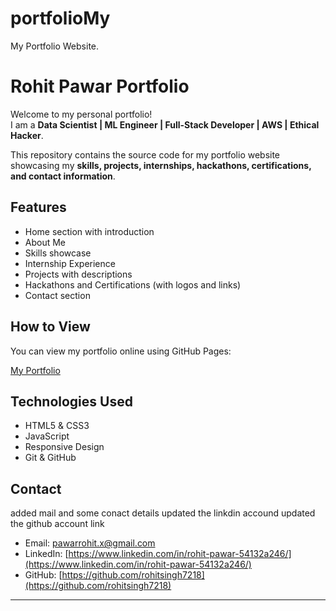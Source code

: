 # portfolioMy
My Portfolio Website.
# Rohit Pawar Portfolio

Welcome to my personal portfolio!  
I am a **Data Scientist | ML Engineer | Full-Stack Developer | AWS | Ethical Hacker**.  

This repository contains the source code for my portfolio website showcasing my **skills, projects, internships, hackathons, certifications, and contact information**.

## Features

- Home section with introduction
- About Me
- Skills showcase
- Internship Experience
- Projects with descriptions
- Hackathons and Certifications (with logos and links)
- Contact section

## How to View

You can view my portfolio online using GitHub Pages:

[My Portfolio](https://yourusername.github.io/portfolio/)

## Technologies Used

- HTML5 & CSS3
- JavaScript
- Responsive Design
- Git & GitHub

## Contact
added mail and some conact details 
updated the linkdin accound 
updated the github account link

- Email: pawarrohit.x@gmail.com  
- LinkedIn: [https://www.linkedin.com/in/rohit-pawar-54132a246/](https://www.linkedin.com/in/rohit-pawar-54132a246/)  
- GitHub: [https://github.com/rohitsingh7218](https://github.com/rohitsingh7218)

---

